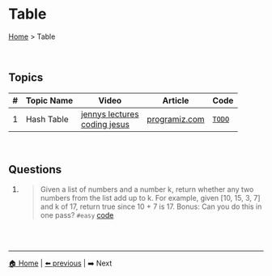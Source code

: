 # Table

[Home](./index.md) > Table

<br>

## Topics

| # | Topic Name | Video | Article | Code |
|-|-|-|-|-|
| 1 | Hash Table | [jennys lectures](https://www.youtube.com/watch?v=zeMa9sg-VJM) <br> [coding jesus](https://www.youtube.com/watch?v=2_3fR-k-LzI) | [programiz.com](https://www.programiz.com/dsa/hash-table) | [`TODO`]() |

<br>

## Questions

1. > Given a list of numbers and a number k, return whether any two numbers from the list add up to k. For example, given [10, 15, 3, 7] and k of 17, return true since 10 + 7 is 17. Bonus: Can you do this in one pass? `#easy` [code]()


<br>
<br>

----
[🏠 Home](./index.md) | 
[⬅️ previous](./queue.md) | 
➡️ Next